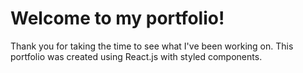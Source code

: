 # Welcome to my portfolio!

Thank you for taking the time to see what I've been working on. This portfolio was created using React.js with styled components.
